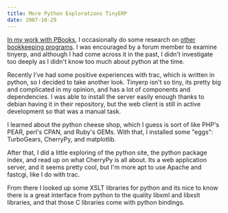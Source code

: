 ```yaml
---
title: More Python Explorations TinyERP
date: 2007-10-29
---
```

<a href="http://www.docunext.com/2007/10/more-python-explorations-tinyerp/">

In my work with <a href="http://www.pbooks.org/">PBooks</a>, I occasionally do some research on <a href="http://www.pbooks.org/blog/open-source-accounting/">other bookkeeping programs</a>. I was encouraged by a forum member to examine tinyerp, and although I had come across it in the past, I didn't investigate too deeply as I didn't know too much about python at the time.

Recently I've had some positive experiences with trac, which is written in python, so I decided to take another look. Tinyerp isn't so tiny, its pretty big and complicated in my opinion, and has a lot of components and dependencies. I was able to install the server easily enough thanks to debian having it in their repository, but the web client is still in active development so that was a manual task.

I learned about the python cheese shop, which I guess is sort of like PHP's PEAR, perl's CPAN, and Ruby's GEMs. With that, I installed some "eggs": TurboGears, CherryPy, and matplotlib.

After that, I did a little exploring of the python site, the python package index, and read up on what CherryPy is all about. Its a web application server, and it seems pretty cool, but I'm more apt to use Apache and fastcgi, like I do with trac.

From there I looked up some XSLT libraries for python and its nice to know there is a great interface from python to the quality libxml and libxslt libraries, and that those C libraries come with python bindings.

